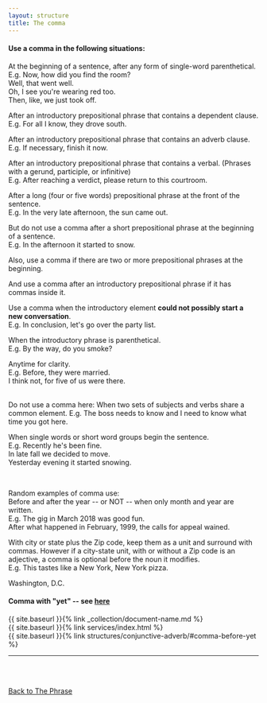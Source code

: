 ```yaml
---
layout: structure
title: The comma
---
```


#### Use a comma in the following situations:  

At the beginning of a sentence, after any form of single-word parenthetical.  
E.g. Now, how did you find the room?  
Well, that went well.  
Oh, I see you're wearing red too.    
Then, like, we just took off.  

After an introductory prepositional phrase that contains a dependent clause.  
E.g. For all I know, they drove south.  

After an introductory prepositional phrase that contains an adverb clause.  
E.g. If necessary, finish it now.  

After an introductory prepositional phrase that contains a verbal.  (Phrases with a gerund, participle, or infinitive)  
E.g. After reaching a verdict, please return to this courtroom.   

After a long (four or five words) prepositional phrase at the front of the sentence.  
E.g. In the very late afternoon, the sun came out.  

But do not use a comma after a short prepositional phrase at the beginning of a sentence.  
E.g. In the afternoon it started to snow.  

Also, use a comma if there are two or more prepositional phrases at the beginning.  

And use a comma after an introductory prepositional phrase if it has commas inside it.  

Use a comma when the introductory element **could not possibly start a new conversation**.  
E.g. In conclusion, let's go over the party list.  

When the introductory phrase is parenthetical.  
E.g. By the way, do you smoke?  

Anytime for clarity.  
E.g. Before, they were married.  
I think not, for five of us were there.    

<br/>
Do not use a comma here:  
When two sets of subjects and verbs share a common element.  
E.g. The boss needs to know and I need to know what time you got here.  

When single words or short word groups begin the sentence.  
E.g. Recently he's been fine.  
In late fall we decided to move.  
Yesterday evening it started snowing.  

<br/>  

Random examples of comma use:  
Before and after the year -- or NOT -- when only month and year are written.  
E.g. The gig in March 2018 was good fun.  
After what happened in February, 1999, the calls for appeal wained.  

With city or state plus the Zip code, keep them as a unit and surround with commas. However if a city-state unit, with or without a Zip code is an adjective, a comma is optional before the noun it modifies.  
E.g. This tastes like a New York, New York pizza.  

Washington, D.C.  

#### Comma with "yet" -- see [here]({{site.baseurl}}/structures/conjunctive-adverb/#comma-before-yet)   
{{ site.baseurl }}{% link _collection/document-name.md %}  
{{ site.baseurl }}{% link services/index.html %}  
{{ site.baseurl }}{% link structures/conjunctive-adverb/#comma-before-yet %}

---

<br/>
<br/>

[Back to The Phrase]({{site.baseurl}}/structures/the-phrase)
